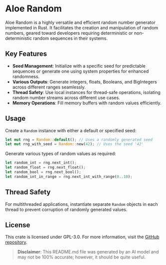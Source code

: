 # Aloe Random

Aloe Random is a highly versatile and efficient random number generator implemented in Rust. It facilitates the creation and manipulation of random numbers, geared toward developers requiring deterministic or non-deterministic random sequences in their systems. 

## Key Features
- **Seed Management**: Initialize with a specific seed for predictable sequences or generate one using system properties for enhanced randomness.
- **Various Outputs**: Generate integers, floats, Booleans, and BigIntegers across different ranges seamlessly.
- **Thread Safety**: Use local instances for thread-safe operations, isolating random number streams across different use cases.
- **Memory Operations**: Fill memory buffers with random values efficiently.

## Usage
Create a `Random` instance with either a default or specified seed:
```rust
let mut rng = Random::default(); // Uses a randomly generated seed
let mut rng_with_seed = Random::new(42); // Uses the seed '42'
```

Generate various types of random values as required:
```rust
let random_int = rng.next_int();
let random_float = rng.next_float();
let random_bool = rng.next_bool();
let random_int_in_range = rng.next_int_with_range(0..10);
```

## Thread Safety
For multithreaded applications, instantiate separate `Random` objects in each thread to prevent corruption of randomly generated values.

## License
This crate is licensed under GPL-3.0. For more information, visit the [GitHub repository](https://github.com/klebs6/aloe-rs). 

> **Disclaimer**: This README.md file was generated by an AI model and may not be 100% accurate; however, it should be quite useful.